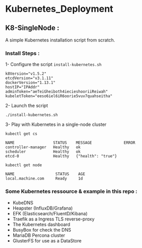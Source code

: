 # Kubernetes_Deployment

## K8-SingleNode : 
A simple Kubernetes installation script  from scratch.

### Install Steps :

1- Configure the script `install-kubernetes.sh`
 
 ```
k8Version="v1.5.2"
etcdVersion="v3.1.11"
dockerVersion="1.13.1"
hostIP="IPAddr"
adminToken="aeTeiGheiboth4iecieshooriiReiwah"
kubeletToken="eeso6iel6iR6oorie5vuv7quahseitha"
 ```
2- Launch  the script

`./install-kubernetes.sh`

3- Play with Kubernetes in a single-node cluster

```
kubectl get cs 

NAME                 STATUS    MESSAGE              ERROR
controller-manager   Healthy   ok
scheduler            Healthy   ok
etcd-0               Healthy   {"health": "true"}

kubectl get node

NAME                  STATUS    AGE
local.machine.com     Ready     1d

```

### Some Kubernetes ressource & example in this repo :

- KubeDNS
- Heapster (InfluxDB/Grafana)
- EFK (Elasticsearch/FluentD/Kibana)
- Traefik as a Ingress TLS reverse-proxy
- The Kubernetes dashboard
- BusyBox for check the DNS
- MariaDB Percona cluster
- GlusterFS for use as a DataStore


